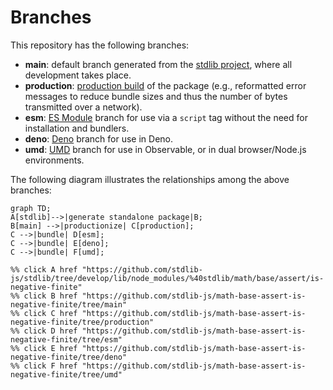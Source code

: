 <!--

@license Apache-2.0

Copyright (c) 2022 The Stdlib Authors.

Licensed under the Apache License, Version 2.0 (the "License");
you may not use this file except in compliance with the License.
You may obtain a copy of the License at

    http://www.apache.org/licenses/LICENSE-2.0

Unless required by applicable law or agreed to in writing, software
distributed under the License is distributed on an "AS IS" BASIS,
WITHOUT WARRANTIES OR CONDITIONS OF ANY KIND, either express or implied.
See the License for the specific language governing permissions and
limitations under the License.

-->

# Branches

This repository has the following branches:

-   **main**: default branch generated from the [stdlib project][stdlib-url], where all development takes place.
-   **production**: [production build][production-url] of the package (e.g., reformatted error messages to reduce bundle sizes and thus the number of bytes transmitted over a network).
-   **esm**: [ES Module][esm-url] branch for use via a `script` tag without the need for installation and bundlers.
-   **deno**: [Deno][deno-url] branch for use in Deno.
-   **umd**: [UMD][umd-url] branch for use in Observable, or in dual browser/Node.js environments.

The following diagram illustrates the relationships among the above branches:

```mermaid
graph TD;
A[stdlib]-->|generate standalone package|B;
B[main] -->|productionize| C[production];
C -->|bundle| D[esm];
C -->|bundle| E[deno];
C -->|bundle| F[umd];

%% click A href "https://github.com/stdlib-js/stdlib/tree/develop/lib/node_modules/%40stdlib/math/base/assert/is-negative-finite"
%% click B href "https://github.com/stdlib-js/math-base-assert-is-negative-finite/tree/main"
%% click C href "https://github.com/stdlib-js/math-base-assert-is-negative-finite/tree/production"
%% click D href "https://github.com/stdlib-js/math-base-assert-is-negative-finite/tree/esm"
%% click E href "https://github.com/stdlib-js/math-base-assert-is-negative-finite/tree/deno"
%% click F href "https://github.com/stdlib-js/math-base-assert-is-negative-finite/tree/umd"
```

[stdlib-url]: https://github.com/stdlib-js/stdlib/tree/develop/lib/node_modules/%40stdlib/math/base/assert/is-negative-finite
[production-url]: https://github.com/stdlib-js/math-base-assert-is-negative-finite/tree/production
[deno-url]: https://github.com/stdlib-js/math-base-assert-is-negative-finite/tree/deno
[umd-url]: https://github.com/stdlib-js/math-base-assert-is-negative-finite/tree/umd
[esm-url]: https://github.com/stdlib-js/math-base-assert-is-negative-finite/tree/esm